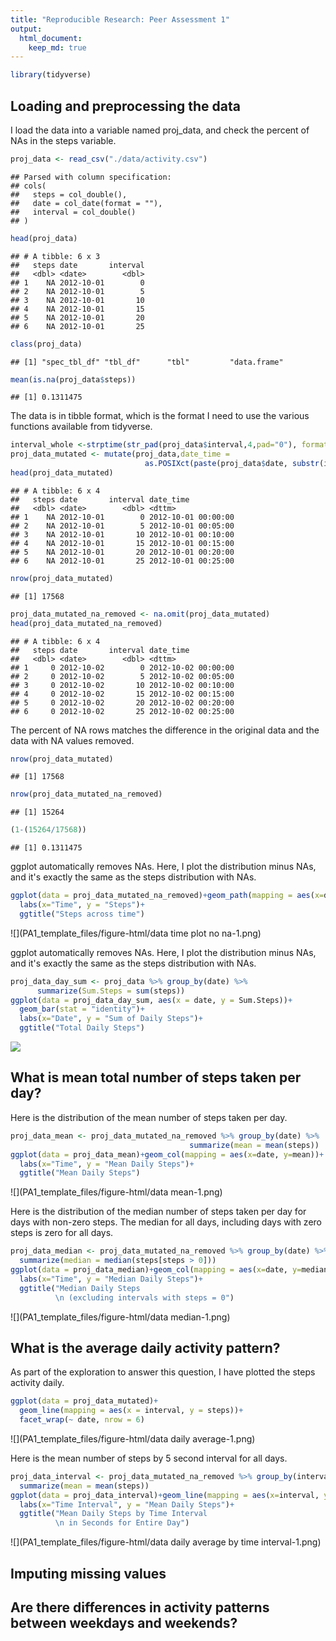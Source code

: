 ```yaml
---
title: "Reproducible Research: Peer Assessment 1"
output: 
  html_document:
    keep_md: true
---
```






```r
library(tidyverse)
```

## Loading and preprocessing the data
I load the data into a variable named proj_data, and check the percent of NAs in the steps variable.


```r
proj_data <- read_csv("./data/activity.csv")
```

```
## Parsed with column specification:
## cols(
##   steps = col_double(),
##   date = col_date(format = ""),
##   interval = col_double()
## )
```

```r
head(proj_data)
```

```
## # A tibble: 6 x 3
##   steps date       interval
##   <dbl> <date>        <dbl>
## 1    NA 2012-10-01        0
## 2    NA 2012-10-01        5
## 3    NA 2012-10-01       10
## 4    NA 2012-10-01       15
## 5    NA 2012-10-01       20
## 6    NA 2012-10-01       25
```

```r
class(proj_data)
```

```
## [1] "spec_tbl_df" "tbl_df"      "tbl"         "data.frame"
```

```r
mean(is.na(proj_data$steps))
```

```
## [1] 0.1311475
```

The data is in tibble format, which is the format I need to use the various functions available from tidyverse.


```r
interval_whole <-strptime(str_pad(proj_data$interval,4,pad="0"), format='%M %S')
proj_data_mutated <- mutate(proj_data,date_time = 
                              as.POSIXct(paste(proj_data$date, substr(interval_whole,15,20))))
head(proj_data_mutated)
```

```
## # A tibble: 6 x 4
##   steps date       interval date_time          
##   <dbl> <date>        <dbl> <dttm>             
## 1    NA 2012-10-01        0 2012-10-01 00:00:00
## 2    NA 2012-10-01        5 2012-10-01 00:05:00
## 3    NA 2012-10-01       10 2012-10-01 00:10:00
## 4    NA 2012-10-01       15 2012-10-01 00:15:00
## 5    NA 2012-10-01       20 2012-10-01 00:20:00
## 6    NA 2012-10-01       25 2012-10-01 00:25:00
```

```r
nrow(proj_data_mutated)
```

```
## [1] 17568
```

```r
proj_data_mutated_na_removed <- na.omit(proj_data_mutated)
head(proj_data_mutated_na_removed)
```

```
## # A tibble: 6 x 4
##   steps date       interval date_time          
##   <dbl> <date>        <dbl> <dttm>             
## 1     0 2012-10-02        0 2012-10-02 00:00:00
## 2     0 2012-10-02        5 2012-10-02 00:05:00
## 3     0 2012-10-02       10 2012-10-02 00:10:00
## 4     0 2012-10-02       15 2012-10-02 00:15:00
## 5     0 2012-10-02       20 2012-10-02 00:20:00
## 6     0 2012-10-02       25 2012-10-02 00:25:00
```

The percent of NA rows matches the difference in the original data and the data with NA values removed.


```r
nrow(proj_data_mutated)
```

```
## [1] 17568
```

```r
nrow(proj_data_mutated_na_removed)
```

```
## [1] 15264
```

```r
(1-(15264/17568))
```

```
## [1] 0.1311475
```

ggplot automatically removes NAs. Here, I plot the distribution minus NAs, and it's exactly the same as the steps distribution with NAs.


```r
ggplot(data = proj_data_mutated_na_removed)+geom_path(mapping = aes(x=date_time, y=steps))+
  labs(x="Time", y = "Steps")+
  ggtitle("Steps across time")
```

![](PA1_template_files/figure-html/data time plot no na-1.png)<!-- -->

ggplot automatically removes NAs. Here, I plot the distribution minus NAs, and it's exactly the same as the steps distribution with NAs.


```r
proj_data_day_sum <- proj_data %>% group_by(date) %>%
      summarize(Sum.Steps = sum(steps))
ggplot(data = proj_data_day_sum, aes(x = date, y = Sum.Steps))+ 
  geom_bar(stat = "identity")+
  labs(x="Date", y = "Sum of Daily Steps")+
  ggtitle("Total Daily Steps")
```

![](PA1_template_files/figure-html/data-total-daily-steps-1.png)<!-- -->

## What is mean total number of steps taken per day?

Here is the distribution of the mean number of steps taken per day.


```r
proj_data_mean <- proj_data_mutated_na_removed %>% group_by(date) %>%
                                        summarize(mean = mean(steps))
ggplot(data = proj_data_mean)+geom_col(mapping = aes(x=date, y=mean))+
  labs(x="Time", y = "Mean Daily Steps")+
  ggtitle("Mean Daily Steps")
```

![](PA1_template_files/figure-html/data mean-1.png)<!-- -->

Here is the distribution of the median number of steps taken per day for days with non-zero steps. The median for all days, including days with zero steps is zero for all days.


```r
proj_data_median <- proj_data_mutated_na_removed %>% group_by(date) %>%
  summarize(median = median(steps[steps > 0]))
ggplot(data = proj_data_median)+geom_col(mapping = aes(x=date, y=median))+
  labs(x="Time", y = "Median Daily Steps")+
  ggtitle("Median Daily Steps
          \n (excluding intervals with steps = 0")
```

![](PA1_template_files/figure-html/data median-1.png)<!-- -->

## What is the average daily activity pattern?

As part of the exploration to answer this question, I have plotted the steps activity daily. 


```r
ggplot(data = proj_data_mutated)+
  geom_line(mapping = aes(x = interval, y = steps))+
  facet_wrap(~ date, nrow = 6)
```

![](PA1_template_files/figure-html/data daily average-1.png)<!-- -->

Here is the mean number of steps by 5 second interval for all days.


```r
proj_data_interval <- proj_data_mutated_na_removed %>% group_by(interval) %>%
  summarize(mean = mean(steps))
ggplot(data = proj_data_interval)+geom_line(mapping = aes(x=interval, y=mean))+
  labs(x="Time Interval", y = "Mean Daily Steps")+
  ggtitle("Mean Daily Steps by Time Interval
          \n in Seconds for Entire Day")
```

![](PA1_template_files/figure-html/data daily average by time interval-1.png)<!-- -->




## Imputing missing values



## Are there differences in activity patterns between weekdays and weekends?

